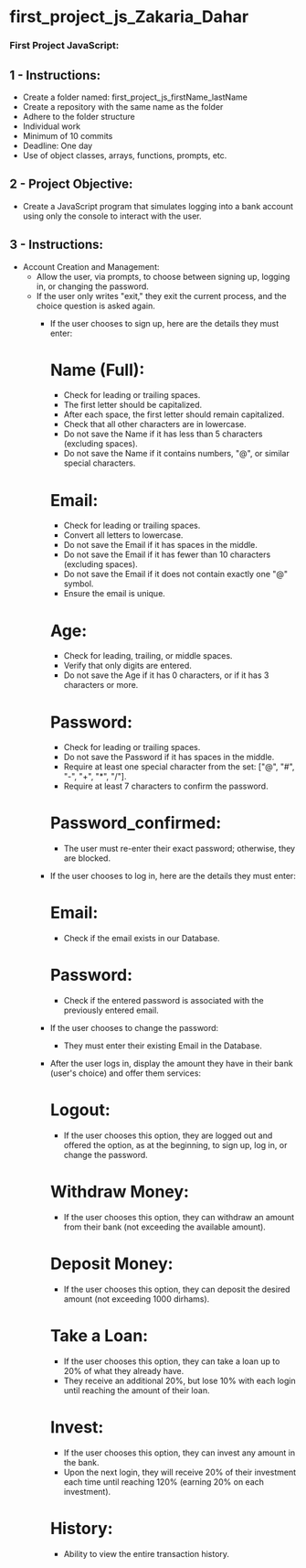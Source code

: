 # first_project_js_Zakaria_Dahar
### First Project JavaScript:

## 1 - Instructions:
- Create a folder named: first_project_js_firstName_lastName
- Create a repository with the same name as the folder
- Adhere to the folder structure
- Individual work
- Minimum of 10 commits
- Deadline: One day
- Use of object classes, arrays, functions, prompts, etc.

## 2 - Project Objective:
- Create a JavaScript program that simulates logging into a bank account using only the console to interact with the user.

## 3 - Instructions:
- Account Creation and Management:
    + Allow the user, via prompts, to choose between signing up, logging in, or changing the password.
    <!--*prompt for the user to choose between login and signing up and password -->
    + If the user only writes "exit," they exit the current process, and the choice question is asked again.
        * If the user chooses to sign up, here are the details they must enter:
            # Name (Full):
            - Check for leading or trailing spaces.
            <!-- *delete spaces -->
            - The first letter should be capitalized.
            <!--* Uperrcace -->
            - After each space, the first letter should remain capitalized.
            - Check that all other characters are in lowercase.
            - Do not save the Name if it has less than 5 characters (excluding spaces).
            <!--* it has to be more than 5 char -->
            - Do not save the Name if it contains numbers, "@", or similar special characters.
            <!--* Accept just string -->

            # Email:
            - Check for leading or trailing spaces.
            <!-- *delete spaces -->
            - Convert all letters to lowercase.
            <!--*Lowercacse -->
            - Do not save the Email if it has spaces in the middle.
            <!--*Refuse if there is spaces -->
            - Do not save the Email if it has fewer than 10 characters (excluding spaces).
            <!--* it has to be more 10 char -->
            - Do not save the Email if it does not contain exactly one "@" symbol.
            <!--*@ is mandatory -->
            - Ensure the email is unique.
            <!--*special email -->

            # Age:
            - Check for leading, trailing, or middle spaces.
            <!-- *delete spaces -->
            - Verify that only digits are entered.
            <!--*just Numbers -->
            - Do not save the Age if it has 0 characters, or if it has 3 characters or more.
            <!--*enter your right age -->
            # Password:
            - Check for leading or trailing spaces.
            <!-- *delete spaces -->
            - Do not save the Password if it has spaces in the middle.
            <!--*refuse if it has space in the midlle -->
            - Require at least one special character from the set: ["@", "#", "-", "+", "*", "/"].
            - Require at least 7 characters to confirm the password.
            <!--* more than 7 -->

            # Password_confirmed:
            - The user must re-enter their exact password; otherwise, they are blocked.
            <!--* if the user forget the password he have start from the begining  -->
            <!--!function -->
        * If the user chooses to log in, here are the details they must enter:
            # Email:
            - Check if the email exists in our Database.
            <!--*check if the email already exist  -->
            
            # Password:
            - Check if the entered password is associated with the previously entered email.
            <!-- -->
        * If the user chooses to change the password:
            - They must enter their existing Email in the Database.

        * After the user logs in, display the amount they have in their bank (user's choice) and offer them services:
            # Logout:
            - If the user chooses this option, they are logged out and offered the option, as at the beginning, to sign up, log in, or change the password.
            <!--*ila l user diconecta ki3awd yban lih kolchi mn lwel  --> 
            <!-- !function -->
            # Withdraw Money:
            - If the user chooses this option, they can withdraw an amount from their bank (not exceeding the available amount).
            <!--*the user take -->
            # Deposit Money:
            - If the user chooses this option, they can deposit the desired amount (not exceeding 1000 dirhams).
            <!--*the user give -->
            # Take a Loan:
            - If the user chooses this option, they can take a loan up to 20% of what they already have.
            - They receive an additional 20%, but lose 10% with each login until reaching the amount of their loan.
            
            # Invest:
            - If the user chooses this option, they can invest any amount in the bank.
            - Upon the next login, they will receive 20% of their investment each time until reaching 120% (earning 20% on each investment).
            
            # History:
            - Ability to view the entire transaction history.
